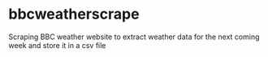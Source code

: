 # bbcweatherscrape
Scraping BBC weather website to extract weather data for the next coming week and store it in a csv file
